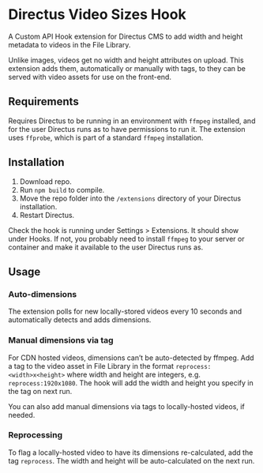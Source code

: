 # Directus Video Sizes Hook

A Custom API Hook extension for Directus CMS to add width and height metadata to videos in the File Library.

Unlike images, videos get no width and height attributes on upload. This extension adds them, automatically or manually with tags, to they can be served with video assets for use on the front-end.

## Requirements

Requires Directus to be running in an environment with `ffmpeg` installed, and for the user Directus runs as to have permissions to run it. The extension uses `ffprobe`, which is part of a standard `ffmpeg` installation.

## Installation

1. Download repo.
2. Run `npm build` to compile.
3. Move the repo folder into the `/extensions` directory of your Directus installation.
4. Restart Directus.

Check the hook is running under Settings > Extensions. It should show under Hooks. If not, you probably need to install `ffmpeg` to your server or container and make it available to the user Directus runs as.

## Usage

### Auto-dimensions

The extension polls for new locally-stored videos every 10 seconds and automatically detects and adds dimensions.

### Manual dimensions via tag

For CDN hosted videos, dimensions can’t be auto-detected by ffmpeg. Add a tag to the video asset in File Library in the format `reprocess:<width>x<height>` where width and height are integers, e.g. `reprocess:1920x1080`. The hook will add the width and height you specify in the tag on next run.

You can also add manual dimensions via tags to locally-hosted videos, if needed.

### Reprocessing

To flag a locally-hosted video to have its dimensions re-calculated, add the tag `reprocess`. The width and height will be auto-calculated on the next run.
